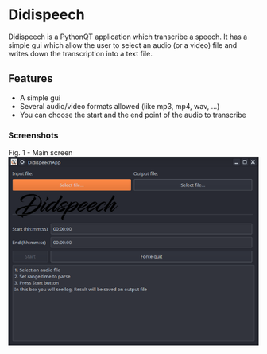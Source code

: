 # Didispeech

Didispeech is a PythonQT application which transcribe a speech.
It has a simple gui which allow the user to select an audio (or a video) file and writes down the transcription into a text file.

## Features
* A simple gui
* Several audio/video formats allowed (like mp3, mp4, wav, ...)
* You can choose the start and the end point of the audio to transcribe

### Screenshots

Fig. 1 - Main screen
![alt text](/docs/screenshots/didispeech.png)
